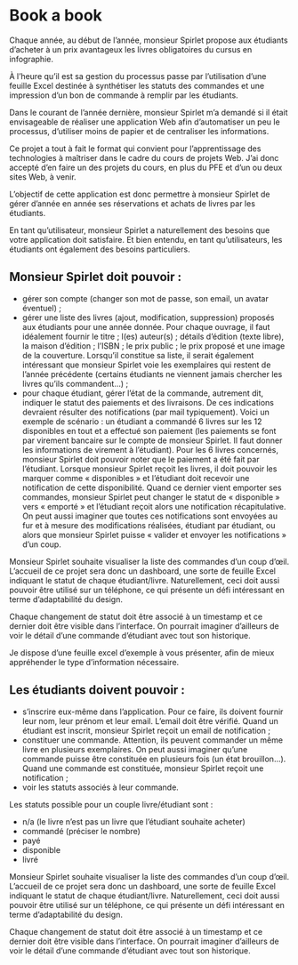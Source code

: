 # Book a book

Chaque année, au début de l’année, monsieur Spirlet propose aux étudiants d’acheter à un prix avantageux les livres obligatoires du cursus en infographie.

À l’heure qu’il est sa gestion du processus passe par l’utilisation d’une feuille Excel destinée à synthétiser les statuts des commandes et une impression d’un bon de commande à remplir par les étudiants.

Dans le courant de l’année dernière, monsieur Spirlet m’a demandé si il était envisageable de réaliser une application Web afin d’automatiser un peu le processus, d’utiliser moins de papier et de centraliser les informations. 

Ce projet a tout à fait le format qui convient pour l’apprentissage des technologies à maîtriser dans le cadre du cours de projets Web. J’ai donc accepté d’en faire un des projets du cours, en plus du PFE et d’un ou deux sites Web, à venir.

L’objectif de cette application est donc permettre à monsieur Spirlet de gérer d’année en année ses réservations et achats de livres par les étudiants.

En tant qu’utilisateur, monsieur Spirlet a naturellement des besoins que votre application doit satisfaire. Et bien entendu, en tant qu’utilisateurs, les étudiants ont également des besoins particuliers. 

## Monsieur Spirlet doit pouvoir :

- gérer son compte (changer son mot de passe, son email, un avatar éventuel) ;
- gérer une liste des livres (ajout, modification, suppression) proposés aux étudiants pour une année donnée. Pour chaque ouvrage, il faut idéalement fournir le titre ; l(es) auteur(s) ; détails d’édition (texte libre), la maison d’édition ; l’ISBN ; le prix public ; le prix proposé et une image de la couverture. Lorsqu’il constitue sa liste, il serait également intéressant que monsieur Spirlet voie les exemplaires qui restent de l’année précédente (certains étudiants ne viennent jamais chercher les livres qu’ils commandent…) ;
- pour chaque étudiant, gérer l’état de la commande, autrement dit, indiquer le statut des paiements et des livraisons. De ces indications devraient résulter des notifications (par mail typiquement). Voici un exemple de scénario : un étudiant a commandé 6 livres sur les 12 disponibles en tout et a effectué son paiement (les paiements se font par virement bancaire sur le compte de monsieur Spirlet. Il faut donner les informations de virement à l’étudiant). Pour les 6 livres concernés, monsieur Spirlet doit pouvoir noter que le paiement a été fait par l’étudiant. Lorsque monsieur Spirlet reçoit les livres, il doit pouvoir les marquer comme « disponibles » et l’étudiant doit recevoir une notification de cette disponibilité. Quand ce dernier vient emporter ses commandes, monsieur Spirlet peut changer le statut de « disponible » vers « emporté » et l’étudiant reçoit alors une notification récapitulative. On peut aussi imaginer que toutes ces notifications sont envoyées au fur et à mesure des modifications réalisées, étudiant par étudiant, ou alors que monsieur Spirlet puisse « valider et envoyer les notifications » d’un coup.

Monsieur Spirlet souhaite visualiser la liste des commandes d’un coup d’œil. L’accueil de ce projet sera donc un dashboard, une sorte de feuille Excel indiquant le statut de chaque étudiant/livre. Naturellement, ceci doit aussi pouvoir être utilisé sur un téléphone, ce qui présente un défi intéressant en terme d’adaptabilité du design.

Chaque changement de statut doit être associé à un timestamp et ce dernier doit être visible dans l’interface. On pourrait imaginer d’ailleurs de voir le détail d’une commande d’étudiant avec tout son historique.

Je dispose d’une feuille excel d’exemple à vous présenter, afin de mieux appréhender le type d’information nécessaire.


## Les étudiants doivent pouvoir :

- s’inscrire eux-même dans l’application. Pour ce faire, ils doivent fournir leur nom, leur prénom et leur email. L’email doit être vérifié. Quand un étudiant est inscrit, monsieur Spirlet reçoit un email de notification ; 
- constituer une commande. Attention, ils peuvent commander un même livre en plusieurs exemplaires. On peut aussi imaginer qu’une commande puisse être constituée en plusieurs fois (un état brouillon…). Quand une commande est constituée, monsieur Spirlet reçoit une notification ; 
- voir les statuts associés à leur commande. 

Les statuts possible pour un couple livre/étudiant sont : 

- n/a (le livre n’est pas un livre que l’étudiant souhaite acheter)
- commandé (préciser le nombre)
- payé
- disponible
- livré

Monsieur Spirlet souhaite visualiser la liste des commandes d’un coup d’œil. L’accueil de ce projet sera donc un dashboard, une sorte de feuille Excel indiquant le statut de chaque étudiant/livre. Naturellement, ceci doit aussi pouvoir être utilisé sur un téléphone, ce qui présente un défi intéressant en terme d’adaptabilité du design.

Chaque changement de statut doit être associé à un timestamp et ce dernier doit être visible dans l’interface. On pourrait imaginer d’ailleurs de voir le détail d’une commande d’étudiant avec tout son historique.
